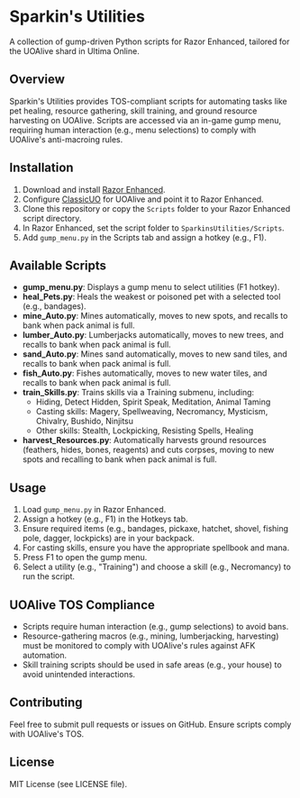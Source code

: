 # Sparkin's Utilities
A collection of gump-driven Python scripts for Razor Enhanced, tailored for the UOAlive shard in Ultima Online.

## Overview
Sparkin's Utilities provides TOS-compliant scripts for automating tasks like pet healing, resource gathering, skill training, and ground resource harvesting on UOAlive. Scripts are accessed via an in-game gump menu, requiring human interaction (e.g., menu selections) to comply with UOAlive's anti-macroing rules.

## Installation
1. Download and install [Razor Enhanced](http://razorenhanced.net/).
2. Configure [ClassicUO](https://www.classicuo.eu/) for UOAlive and point it to Razor Enhanced.
3. Clone this repository or copy the `Scripts` folder to your Razor Enhanced script directory.
4. In Razor Enhanced, set the script folder to `SparkinsUtilities/Scripts`.
5. Add `gump_menu.py` in the Scripts tab and assign a hotkey (e.g., F1).

## Available Scripts
- **gump_menu.py**: Displays a gump menu to select utilities (F1 hotkey).
- **heal_Pets.py**: Heals the weakest or poisoned pet with a selected tool (e.g., bandages).
- **mine_Auto.py**: Mines automatically, moves to new spots, and recalls to bank when pack animal is full.
- **lumber_Auto.py**: Lumberjacks automatically, moves to new trees, and recalls to bank when pack animal is full.
- **sand_Auto.py**: Mines sand automatically, moves to new sand tiles, and recalls to bank when pack animal is full.
- **fish_Auto.py**: Fishes automatically, moves to new water tiles, and recalls to bank when pack animal is full.
- **train_Skills.py**: Trains skills via a Training submenu, including:
  - Hiding, Detect Hidden, Spirit Speak, Meditation, Animal Taming
  - Casting skills: Magery, Spellweaving, Necromancy, Mysticism, Chivalry, Bushido, Ninjitsu
  - Other skills: Stealth, Lockpicking, Resisting Spells, Healing
- **harvest_Resources.py**: Automatically harvests ground resources (feathers, hides, bones, reagents) and cuts corpses, moving to new spots and recalling to bank when pack animal is full.

## Usage
1. Load `gump_menu.py` in Razor Enhanced.
2. Assign a hotkey (e.g., F1) in the Hotkeys tab.
3. Ensure required items (e.g., bandages, pickaxe, hatchet, shovel, fishing pole, dagger, lockpicks) are in your backpack.
4. For casting skills, ensure you have the appropriate spellbook and mana.
5. Press F1 to open the gump menu.
6. Select a utility (e.g., "Training") and choose a skill (e.g., Necromancy) to run the script.

## UOAlive TOS Compliance
- Scripts require human interaction (e.g., gump selections) to avoid bans.
- Resource-gathering macros (e.g., mining, lumberjacking, harvesting) must be monitored to comply with UOAlive's rules against AFK automation.
- Skill training scripts should be used in safe areas (e.g., your house) to avoid unintended interactions.

## Contributing
Feel free to submit pull requests or issues on GitHub. Ensure scripts comply with UOAlive's TOS.

## License
MIT License (see LICENSE file).
